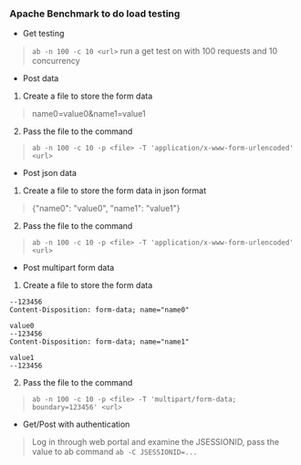 ### Apache Benchmark to do load testing
* Get testing
> `ab -n 100 -c 10 <url>` run a get test on <url> with 100 requests and 10 concurrency
* Post data
1. Create a file to store the form data
> name0=value0&name1=value1
2. Pass the file to the command
> `ab -n 100 -c 10 -p <file> -T 'application/x-www-form-urlencoded' <url>`
* Post json data
1. Create a file to store the form data in json format
> {"name0": "value0", "name1": "value1"}
2. Pass the file to the command
> `ab -n 100 -c 10 -p <file> -T 'application/x-www-form-urlencoded' <url>`
* Post multipart form data
1. Create a file to store the form data
```
--123456
Content-Disposition: form-data; name="name0"

value0
--123456
Content-Disposition: form-data; name="name1"

value1
--123456
```
2. Pass the file to the command 
> `ab -n 100 -c 10 -p <file> -T 'multipart/form-data; boundary=123456' <url>`
* Get/Post with authentication
> Log in through web portal and examine the JSESSIONID, pass the value to ab command `ab -C JSESSIONID=...`
